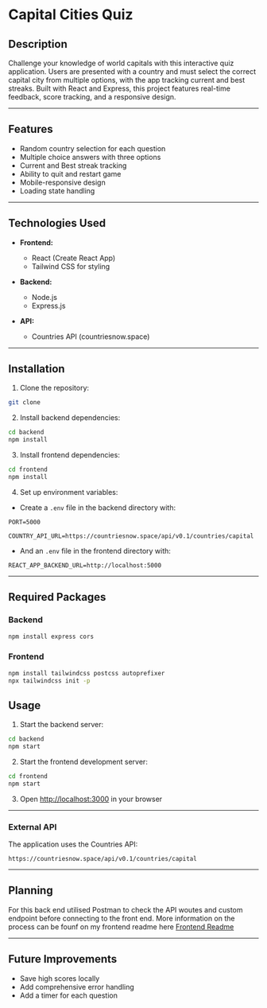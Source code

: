 # Capital Cities Quiz

## Description

Challenge your knowledge of world capitals with this interactive quiz application. Users are presented with a country and must select the correct capital city from multiple options, with the app tracking current and best streaks. Built with React and Express, this project features real-time feedback, score tracking, and a responsive design.

---
## Features


- Random country selection for each question
- Multiple choice answers with three options
- Current and Best streak tracking
- Ability to quit and restart game
- Mobile-responsive design
- Loading state handling

---
## Technologies Used

- **Frontend:**
  - React (Create React App)
  - Tailwind CSS for styling
  
- **Backend:**
  - Node.js
  - Express.js

- **API:**
  - Countries API (countriesnow.space)
---
## Installation

1. Clone the repository:
```bash
git clone 
```

2. Install backend dependencies:
```bash
cd backend
npm install
```

3. Install frontend dependencies:
```bash
cd frontend
npm install
```

4. Set up environment variables:
- Create a `.env` file in the backend directory with:
```env
PORT=5000
```
```
COUNTRY_API_URL=https://countriesnow.space/api/v0.1/countries/capital
```
- And an `.env` file in the frontend directory with:
```
REACT_APP_BACKEND_URL=http://localhost:5000
```
---
## Required Packages

### Backend
```bash
npm install express cors
```

### Frontend
```bash
npm install tailwindcss postcss autoprefixer
npx tailwindcss init -p
```

## Usage

1. Start the backend server:
```bash
cd backend
npm start
```

2. Start the frontend development server:
```bash
cd frontend
npm start
```

3. Open [http://localhost:3000](http://localhost:3000) in your browser

---

### External API
The application uses the Countries API:
```http
https://countriesnow.space/api/v0.1/countries/capital
```

---
## Planning

For this back end utilised Postman to check the API woutes and custom endpoint before connecting to the front end. More information on the process can be founf on my frontend readme here [Frontend Readme](https://github.com/8055-NVW/Capital-Cities-Quiz-Frontend/blob/main/README.md)

---
## Future Improvements
- Save high scores locally
- Add comprehensive error handling
- Add a timer for each question

<!-- ---
## Bugs
--- -->